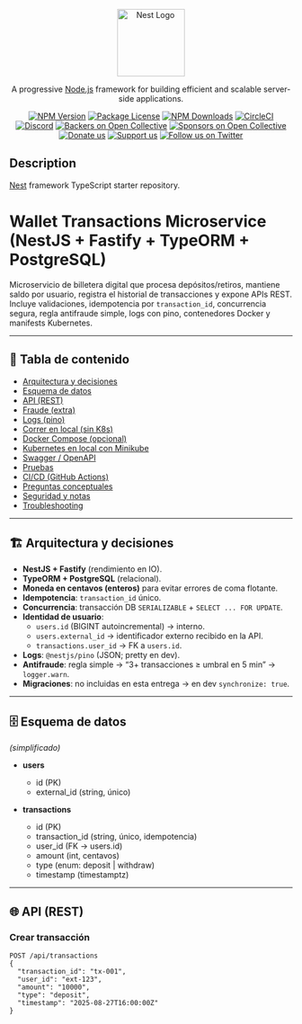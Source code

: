 <p align="center">
  <a href="http://nestjs.com/" target="blank"><img src="https://nestjs.com/img/logo-small.svg" width="120" alt="Nest Logo" /></a>
</p>

[circleci-image]: https://img.shields.io/circleci/build/github/nestjs/nest/master?token=abc123def456
[circleci-url]: https://circleci.com/gh/nestjs/nest

  <p align="center">A progressive <a href="http://nodejs.org" target="_blank">Node.js</a> framework for building efficient and scalable server-side applications.</p>
    <p align="center">
<a href="https://www.npmjs.com/~nestjscore" target="_blank"><img src="https://img.shields.io/npm/v/@nestjs/core.svg" alt="NPM Version" /></a>
<a href="https://www.npmjs.com/~nestjscore" target="_blank"><img src="https://img.shields.io/npm/l/@nestjs/core.svg" alt="Package License" /></a>
<a href="https://www.npmjs.com/~nestjscore" target="_blank"><img src="https://img.shields.io/npm/dm/@nestjs/common.svg" alt="NPM Downloads" /></a>
<a href="https://circleci.com/gh/nestjs/nest" target="_blank"><img src="https://img.shields.io/circleci/build/github/nestjs/nest/master" alt="CircleCI" /></a>
<a href="https://discord.gg/G7Qnnhy" target="_blank"><img src="https://img.shields.io/badge/discord-online-brightgreen.svg" alt="Discord"/></a>
<a href="https://opencollective.com/nest#backer" target="_blank"><img src="https://opencollective.com/nest/backers/badge.svg" alt="Backers on Open Collective" /></a>
<a href="https://opencollective.com/nest#sponsor" target="_blank"><img src="https://opencollective.com/nest/sponsors/badge.svg" alt="Sponsors on Open Collective" /></a>
  <a href="https://paypal.me/kamilmysliwiec" target="_blank"><img src="https://img.shields.io/badge/Donate-PayPal-ff3f59.svg" alt="Donate us"/></a>
    <a href="https://opencollective.com/nest#sponsor"  target="_blank"><img src="https://img.shields.io/badge/Support%20us-Open%20Collective-41B883.svg" alt="Support us"></a>
  <a href="https://twitter.com/nestframework" target="_blank"><img src="https://img.shields.io/twitter/follow/nestframework.svg?style=social&label=Follow" alt="Follow us on Twitter"></a>
</p>
  <!--[![Backers on Open Collective](https://opencollective.com/nest/backers/badge.svg)](https://opencollective.com/nest#backer)
  [![Sponsors on Open Collective](https://opencollective.com/nest/sponsors/badge.svg)](https://opencollective.com/nest#sponsor)-->

## Description

[Nest](https://github.com/nestjs/nest) framework TypeScript starter repository.

# Wallet Transactions Microservice (NestJS + Fastify + TypeORM + PostgreSQL)

Microservicio de billetera digital que procesa depósitos/retiros, mantiene saldo por usuario, registra el historial de transacciones y expone APIs REST. Incluye validaciones, idempotencia por `transaction_id`, concurrencia segura, regla antifraude simple, logs con pino, contenedores Docker y manifests Kubernetes.

---

## 📑 Tabla de contenido
- [Arquitectura y decisiones](#arquitectura-y-decisiones)
- [Esquema de datos](#esquema-de-datos)
- [API (REST)](#api-rest)
- [Fraude (extra)](#fraude-extra)
- [Logs (pino)](#logs-pino)
- [Correr en local (sin K8s)](#correr-en-local-sin-k8s)
- [Docker Compose (opcional)](#docker-compose-opcional)
- [Kubernetes en local con Minikube](#kubernetes-en-local-con-minikube)
- [Swagger / OpenAPI](#swagger--openapi)
- [Pruebas](#pruebas)
- [CI/CD (GitHub Actions)](#cicd-github-actions)
- [Preguntas conceptuales](#preguntas-conceptuales)
- [Seguridad y notas](#seguridad-y-notas)
- [Troubleshooting](#troubleshooting)

---

## 🏗️ Arquitectura y decisiones
- **NestJS + Fastify** (rendimiento en IO).
- **TypeORM + PostgreSQL** (relacional).
- **Moneda en centavos (enteros)** para evitar errores de coma flotante.
- **Idempotencia**: `transaction_id` único.
- **Concurrencia**: transacción DB `SERIALIZABLE` + `SELECT ... FOR UPDATE`.
- **Identidad de usuario**:
  - `users.id` (BIGINT autoincremental) → interno.
  - `users.external_id` → identificador externo recibido en la API.
  - `transactions.user_id` → FK a `users.id`.
- **Logs**: `@nestjs/pino` (JSON; pretty en dev).
- **Antifraude**: regla simple → “3+ transacciones ≥ umbral en 5 min” → `logger.warn`.
- **Migraciones**: no incluidas en esta entrega → en dev `synchronize: true`.

---

## 🗄️ Esquema de datos
*(simplificado)*

- **users**
  - id (PK)
  - external_id (string, único)

- **transactions**
  - id (PK)
  - transaction_id (string, único, idempotencia)
  - user_id (FK → users.id)
  - amount (int, centavos)
  - type (enum: deposit | withdraw)
  - timestamp (timestamptz)

---

## 🌐 API (REST)

### Crear transacción
```http
POST /api/transactions
{
  "transaction_id": "tx-001",
  "user_id": "ext-123",
  "amount": "10000",
  "type": "deposit",
  "timestamp": "2025-08-27T16:00:00Z"
}
